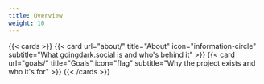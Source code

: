 ```yaml
---
title: Overview
weight: 10
---
```

{{< cards >}}
  {{< card url="about/" title="About" icon="information-circle" subtitle="What goingdark.social is and who's behind it" >}}
  {{< card url="goals/" title="Goals" icon="flag" subtitle="Why the project exists and who it's for" >}}
{{< /cards >}}

